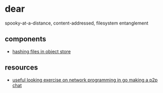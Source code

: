# dear

spooky-at-a-distance, content-addressed, filesystem entanglement

## components
- [hashing files in object store](http://github.com/filwisher/digestif)

## resources
- [useful looking exercise on network programming in go making a p2p chat](http://commondatastorage.googleapis.com/io-2013/presentations/4053%20-%20Whispering%20Gophers.pdf)
